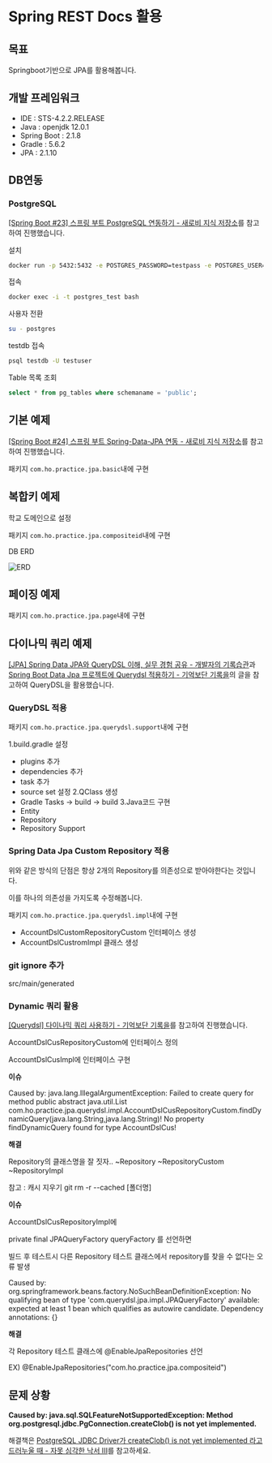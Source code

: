 # Spring REST Docs 활용


## 목표
Springboot기반으로 JPA를 활용해봅니다.


## 개발 프레임워크
 - IDE : STS-4.2.2.RELEASE
 - Java : openjdk 12.0.1
 - Spring Boot : 2.1.8
 - Gradle : 5.6.2
 - JPA : 2.1.10


## DB연동
### PostgreSQL

[[Spring Boot #23] 스프링 부트 PostgreSQL 연동하기 - 새로비 지식 저장소](https://engkimbs.tistory.com/789)를 참고하여 진행했습니다.

설치
```bash
docker run -p 5432:5432 -e POSTGRES_PASSWORD=testpass -e POSTGRES_USER=testuser -e POSTGRES_DB=testdb --name postgres_test -d postgres
```

접속
```bash
docker exec -i -t postgres_test bash
```

사용자 전환
```bash
su - postgres
```

testdb 접속
```bash
psql testdb -U testuser
```

Table 목록 조회
```sql
select * from pg_tables where schemaname = 'public';
```


## 기본 예제

[[Spring Boot #24] 스프링 부트 Spring-Data-JPA 연동 - 새로비 지식 저장소](https://engkimbs.tistory.com/790)를 참고하여 진행했습니다.

패키지 `com.ho.practice.jpa.basic`내에 구현


## 복합키 예제
학교 도메인으로 설정

패키지 `com.ho.practice.jpa.compositeid`내에 구현

DB ERD

![ERD](http://hohome.ipdisk.co.kr:80/dl/4241c994ff53164639e03b98009d2fb8/5d9c0e6a/657465726e616c3b61646d696e/9Qjk0Qh1hFfJWl54BnJ2H6Q729Mwnbz/ERD.png)


## 페이징 예제
패키지 `com.ho.practice.jpa.page`내에 구현


## 다이나믹 쿼리 예제
[[JPA] Spring Data JPA와 QueryDSL 이해, 실무 경험 공유 - 개발자의 기록습관](https://ict-nroo.tistory.com/117)과 [Spring Boot Data Jpa 프로젝트에 Querydsl 적용하기 - 기억보단 기록을](https://jojoldu.tistory.com/372)의 글을 참고하여 QueryDSL을 활용했습니다.

### QueryDSL 적용

패키지 `com.ho.practice.jpa.querydsl.support`내에 구현

1.build.gradle 설정
- plugins 추가
- dependencies 추가
- task 추가
- source set 설정
2.QClass 생성
- Gradle Tasks -> build -> build
3.Java코드 구현
- Entity
- Repository
- Repository Support

### Spring Data Jpa Custom Repository 적용

위와 같은 방식의 단점은 항상 2개의 Repository를 의존성으로 받아야한다는 것입니다.

이를 하나의 의존성을 가지도록 수정해봅니다.

패키지 `com.ho.practice.jpa.querydsl.impl`내에 구현

- AccountDslCustomRepositoryCustom 인터페이스 생성
- AccountDslCustromImpl 클래스 생성

### git ignore 추가
src/main/generated

### Dynamic 쿼리 활용
[[Querydsl] 다이나믹 쿼리 사용하기 - 기억보단 기록을](https://jojoldu.tistory.com/394)를 참고하여 진행했습니다.

AccountDslCusRepositoryCustom에 인터페이스 정의

AccountDslCusImpl에 인터페이스 구현

**이슈**

Caused by: 
    java.lang.IllegalArgumentException: 
        Failed to create query for method public abstract java.util.List com.ho.practice.jpa.querydsl.impl.AccountDslCusRepositoryCustom.findDynamicQuery(java.lang.String,java.lang.String)! 
        No property findDynamicQuery found for type AccountDslCus!
        
**해결**

Repository의 클래스명을 잘 짓자..
~Repository
~RepositoryCustom
~RepositoryImpl

참고 : 캐시 지우기 git rm -r --cached [폴더명]

**이슈**

AccountDslCusRepositoryImpl에 

private final JPAQueryFactory queryFactory 를 선언하면

빌드 후 테스트시 다른 Repository 테스트 클래스에서 repository를 찾을 수 없다는 오류 발생

Caused by: 
    org.springframework.beans.factory.NoSuchBeanDefinitionException: 
        No qualifying bean of type 'com.querydsl.jpa.impl.JPAQueryFactory' available: 
            expected at least 1 bean which qualifies as autowire candidate. Dependency annotations: {}

**해결**

각 Repository 테스트 클래스에 @EnableJpaRepositories 선언

EX) @EnableJpaRepositories("com.ho.practice.jpa.compositeid")

## 문제 상황

__Caused by: java.sql.SQLFeatureNotSupportedException: Method org.postgresql.jdbc.PgConnection.createClob() is not yet implemented.__

해결책은 [PostgreSQL JDBC Driver가 createClob() is not yet implemented 라고 드러누울 때 - 자못 심각한 낙서 III](https://ryudaewan.wordpress.com/2018/02/08/pgsql_jpa/)를 참고하세요.